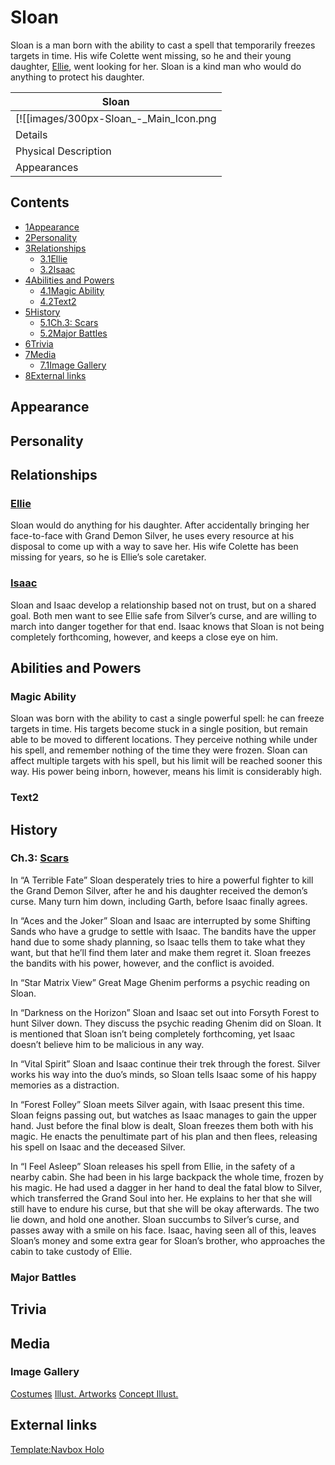 # Sloan

Sloan is a man born with the ability to cast a spell that temporarily freezes targets in time. His wife Colette went missing, so he and their young daughter, [Ellie](/wiki/Ellie "Ellie"), went looking for her. Sloan is a kind man who would do anything to protect his daughter.

| Sloan |
| --- |
| [![[images/300px-Sloan_-_Main_Icon.png|Image]]](/wiki/File:Sloan_-_Main_Icon.png) |
| Details |
| Physical Description |
| Appearances |

## Contents

- [1Appearance](#Appearance)
- [2Personality](#Personality)
- [3Relationships](#Relationships)
  - [3.1Ellie](#Ellie)
  - [3.2Isaac](#Isaac)
- [4Abilities and Powers](#Abilities_and_Powers)
  - [4.1Magic Ability](#Magic_Ability)
  - [4.2Text2](#Text2)
- [5History](#History)
  - [5.1Ch.3: Scars](#Ch.3:_Scars)
  - [5.2Major Battles](#Major_Battles)
- [6Trivia](#Trivia)
- [7Media](#Media)
  - [7.1Image Gallery](#Image_Gallery)
- [8External links](#External_links)

## Appearance

## Personality

## Relationships

### [Ellie](/wiki/Ellie "Ellie")

Sloan would do anything for his daughter. After accidentally bringing her face-to-face with Grand Demon Silver, he uses every resource at his disposal to come up with a way to save her. His wife Colette has been missing for years, so he is Ellie’s sole caretaker.

### [Isaac](/wiki/Isaac "Isaac")

Sloan and Isaac develop a relationship based not on trust, but on a shared goal. Both men want to see Ellie safe from Silver’s curse, and are willing to march into danger together for that end. Isaac knows that Sloan is not being completely forthcoming, however, and keeps a close eye on him.

## Abilities and Powers

### Magic Ability

Sloan was born with the ability to cast a single powerful spell: he can freeze targets in time. His targets become stuck in a single position, but remain able to be moved to different locations. They perceive nothing while under his spell, and remember nothing of the time they were frozen. Sloan can affect multiple targets with his spell, but his limit will be reached sooner this way. His power being inborn, however, means his limit is considerably high.

### Text2

## History

### Ch.3: [Scars](/wiki/Scars "Scars")

In “A Terrible Fate” Sloan desperately tries to hire a powerful fighter to kill the Grand Demon Silver, after he and his daughter received the demon’s curse. Many turn him down, including Garth, before Isaac finally agrees.

In “Aces and the Joker” Sloan and Isaac are interrupted by some Shifting Sands who have a grudge to settle with Isaac. The bandits have the upper hand due to some shady planning, so Isaac tells them to take what they want, but that he’ll find them later and make them regret it. Sloan freezes the bandits with his power, however, and the conflict is avoided.

In “Star Matrix View” Great Mage Ghenim performs a psychic reading on Sloan.

In “Darkness on the Horizon” Sloan and Isaac set out into Forsyth Forest to hunt Silver down. They discuss the psychic reading Ghenim did on Sloan. It is mentioned that Sloan isn’t being completely forthcoming, yet Isaac doesn’t believe him to be malicious in any way.

In “Vital Spirit” Sloan and Isaac continue their trek through the forest. Silver works his way into the duo’s minds, so Sloan tells Isaac some of his happy memories as a distraction.

In “Forest Folley” Sloan meets Silver again, with Isaac present this time. Sloan feigns passing out, but watches as Isaac manages to gain the upper hand. Just before the final blow is dealt, Sloan freezes them both with his magic. He enacts the penultimate part of his plan and then flees, releasing his spell on Isaac and the deceased Silver.

In “I Feel Asleep” Sloan releases his spell from Ellie, in the safety of a nearby cabin. She had been in his large backpack the whole time, frozen by his magic. He had used a dagger in her hand to deal the fatal blow to Silver, which transferred the Grand Soul into her. He explains to her that she will still have to endure his curse, but that she will be okay afterwards. The two lie down, and hold one another. Sloan succumbs to Silver’s curse, and passes away with a smile on his face. Isaac, having seen all of this, leaves Sloan’s money and some extra gear for Sloan’s brother, who approaches the cabin to take custody of Ellie.

### Major Battles

## Trivia

## Media

### Image Gallery

[Costumes](#tabber-tabpanel-Costumes-0) [Illust. Artworks](#tabber-tabpanel-Illust._Artworks-0) [Concept Illust.](#tabber-tabpanel-Concept_Illust.-0)

## External links

[Template:Navbox Holo](/wiki/Template:Navbox_Holo?action=edit&redlink=1 "Template:Navbox Holo (page does not exist)")